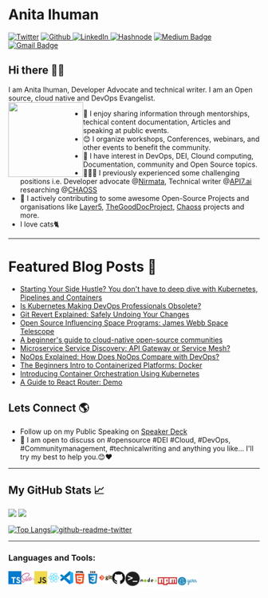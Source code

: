 # Anita Ihuman
[![Twitter](https://img.shields.io/twitter/follow/Anita_ihuman?style=social)](https://twitter.com/Anita_ihuman)
<a href="https://github.com/Anita-ihuman " target="_blank"><img alt="Github" src="https://img.shields.io/badge/-GitHub-181717?&style=flat-square&logo=github&logoColor=white" />
 <a href="https://www.linkedin.com/in/anita-ihuman/" target="_blank"><img alt="LinkedIn" src="https://img.shields.io/badge/-LinkedIn-0A66C2?&style=flat-square&logo=linkedin&logoColor=white" />
</a> 
<a href="https://movi.hashnode.dev"><img alt="Hashnode" src="https://img.shields.io/badge/-Hashnode-2962FF?logo=hashnode&style=flat-square"/></a>
[![Medium Badge](https://img.shields.io/badge/--03a57a?style=social&labelColor=black&logo=Medium&link=https://medium.com/@Anita-ihuman)](https://medium.com/@Anita-ihuman) 
[![Gmail Badge](https://img.shields.io/badge/--c14438?style=social&logo=Gmail&logoColor=red&link=mailto:charlesanita403@gmail.com)](mailto:charlesanita403@gmail.com)


## Hi there 👋🏽 
I am Anita Ihuman, Developer Advocate and technical writer.  I am an Open source, cloud native and DevOps Evangelist.  
 <a href="https://github.com/Anita-ihuman"><img align="left" width="150" height="150" src="https://ci3.googleusercontent.com/proxy/J9598pDwBaYqd4Aq9RPO_WxaeHybTUNFXMGlJ4-ob7UPjvktsbAldy692aW0vYFhZHNxc4fiExykgA4rygKR4u3c-59QfkpKzuDwnCST6m9rMX-lKoorcuqlPSWd-kTN6kqS1lp_=s0-d-e1-ft#https://octocat-generator-assets.githubusercontent.com/my-octocat-1615809367812.png"></a>

- 🎤 I enjoy sharing information through mentorships, techical content documentation, Articles and speaking at public events.
- 😊 I organize workshops, Conferences, webinars, and other events to benefit the community.
- 📌 I have interest in DevOps, DEI, Clound computing, Documentation, community and Open Source topics.
- 👩🏽‍💻 I previously experienced some challenging positions i.e. Developer advocate @[Nirmata](https://github.com/nirmata), Technical writer @[API7.ai](https://github.com/api7) researching @[CHAOSS](https://github.com/chaoss)
- 🌱 I actively contributing to some awesome Open-Source Projects and organisations like [Layer5](https://github.com/layer5io), [TheGoodDocProject](https://gitlab.com/tgdp), [Chaoss](https://github.com/chaoss) projects and more.
- I love cats🐈

---
# Featured Blog Posts 📘

<!-- BLOG-POST-LIST:START -->
- [Starting Your Side Hustle? You don't have to deep dive with Kubernetes, Pipelines and Containers](https://medium.com/@Anita-ihuman/starting-your-side-hustle-6002f1e56288)
- [Is Kubernetes Making DevOps Professionals Obsolete?](https://medium.com/@Anita-ihuman/is-kubernetes-making-devops-professionals-obsolete-e09f0dc070bb)
- [Git Revert Explained: Safely Undoing Your Changes](https://www.cloudbees.com/blog/git-revert-explained)
- [Open Source Influencing Space Programs: James Webb Space Telescope](https://sustainoss.org/blog/james-webb-space-telescope/)
- [A beginner's guide to cloud-native open-source communities](https://www.notion.so/About-Me-85a224cc28a64ed8a346e14044d8bcd2)
- [Microservice Service Discovery: API Gateway or Service Mesh?](https://blog.getambassador.io/microservice-service-discovery-api-gateway-or-service-mesh-77c468167025)
- [NoOps Explained: How Does NoOps Compare with DevOps?](https://www.splunk.com/en_us/blog/learn/noops-vs-devops.html?301=/en_us/blog/devops/what-is-noops-and-is-it-the-natural-evolution-of-devops.html)
- [The Beginners Intro to Containerized Platforms: Docker](https://movi.hashnode.dev/the-beginners-intro-to-containerized-platforms-docker-ckt9rvjdr0boa98s170rm7i6i)
- [Introducing Container Orchestration Using Kubernetes](https://movi.hashnode.dev/introducing-container-orchestration-using-kubernetes-cktemz89j02llyds1fmcm8xz2)
- [A Guide to React Router: Demo](https://movi.hashnode.dev/a-guide-to-react-router-demo-ckk13407306obqps1hso0ckb1)
<!-- BLOG-POST-LIST:END -->

## Lets Connect 🌎
- Follow up on my Public Speaking on <a href="https://www.notion.so/anitaihuman/Speaking-Engagements-78ce1075e0404898acd725b7e315f978"> Speaker Deck</a>
- 💬 I am open to discuss on  #opensource #DEI #Cloud, #DevOps, #Communitymanagement, #technicalwriting and anything you like... I'll try my best to help you.😊❤
---

 


## My GitHub Stats &#x1f4c8;
<p>
  <img width="48%" src="https://github-readme-stats.vercel.app/api?username=Anita-ihuman&show_icons=true&theme=tokyonight" />
  <img width="48%" src="https://github-readme-streak-stats.herokuapp.com/?user=Anita-ihuman&theme=tokyonight" />
 

[![Top Langs](https://github-readme-stats.vercel.app/api/top-langs/?username=Anita-ihuman&hide=java,html,css&theme=radical)](https://github.com/anuraghazra/github-readme-stats)<a href="https://twitter.com/Anita_ihuman"><img src="https://github-readme-twitter.gazf.vercel.app/api?id=Anita_ihuman&layout=wide"  width="580"  alt="github-readme-twitter"></a>

</p>

---

### Languages and Tools:
<img align="left" alt="typescript" width="26px" src="https://raw.githubusercontent.com/github/explore/80688e429a7d4ef2fca1e82350fe8e3517d3494d/topics/typescript/typescript.png" />
<img align="left" alt="Sass" width="26px" src="https://raw.githubusercontent.com/github/explore/80688e429a7d4ef2fca1e82350fe8e3517d3494d/topics/sass/sass.png" />
<img align="left" alt="JavaScript" width="26px" src="https://raw.githubusercontent.com/github/explore/80688e429a7d4ef2fca1e82350fe8e3517d3494d/topics/javascript/javascript.png" />
<img align="left" alt="React" width="26px" src="https://raw.githubusercontent.com/github/explore/80688e429a7d4ef2fca1e82350fe8e3517d3494d/topics/react/react.png" />
<img align="left" alt="Visual Studio Code" width="26px" src="https://raw.githubusercontent.com/github/explore/80688e429a7d4ef2fca1e82350fe8e3517d3494d/topics/visual-studio-code/visual-studio-code.png" />
<img align="left" alt="HTML5" width="26px" src="https://raw.githubusercontent.com/github/explore/80688e429a7d4ef2fca1e82350fe8e3517d3494d/topics/html/html.png" />
<img align="left" alt="CSS3" width="26px" src="https://raw.githubusercontent.com/github/explore/80688e429a7d4ef2fca1e82350fe8e3517d3494d/topics/css/css.png" />
<img align="left" alt="Git" width="26px" src="https://raw.githubusercontent.com/github/explore/80688e429a7d4ef2fca1e82350fe8e3517d3494d/topics/git/git.png" />
<img align="left" alt="GitHub" width="26px" src="https://raw.githubusercontent.com/github/explore/78df643247d429f6cc873026c0622819ad797942/topics/github/github.png" />
<img align="left" alt="Terminal" width="30px" src="https://raw.githubusercontent.com/github/explore/80688e429a7d4ef2fca1e82350fe8e3517d3494d/topics/terminal/terminal.png" />
<img align="left" src="https://github.com/devicons/devicon/blob/master/icons/nodejs/nodejs-original-wordmark.svg" alt="NodeJS" width="35" />
<img align="left" src="https://github.com/devicons/devicon/blob/master/icons/npm/npm-original-wordmark.svg" alt="npm" width="40" />
<img align="left" src="https://github.com/devicons/devicon/blob/master/icons/yarn/yarn-original-wordmark.svg" alt="yarn" width="40" /> 
<br />
